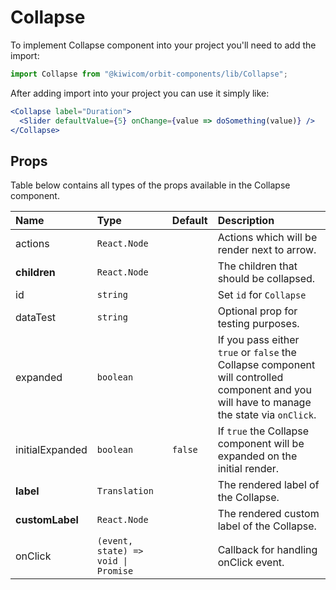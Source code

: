 # Collapse

To implement Collapse component into your project you'll need to add the import:

```jsx
import Collapse from "@kiwicom/orbit-components/lib/Collapse";
```

After adding import into your project you can use it simply like:

```jsx
<Collapse label="Duration">
  <Slider defaultValue={5} onChange={value => doSomething(value)} />
</Collapse>
```

## Props

Table below contains all types of the props available in the Collapse component.

| Name            | Type                                | Default | Description                                                                                                                                |
| :-------------- | :---------------------------------- | :------ | :----------------------------------------------------------------------------------------------------------------------------------------- |
| actions         | `React.Node`                        |         | Actions which will be render next to arrow.                                                                                                |
| **children**    | `React.Node`                        |         | The children that should be collapsed.                                                                                                     |
| id              | `string`                            |         | Set `id` for `Collapse`                                                                                                                    |
| dataTest        | `string`                            |         | Optional prop for testing purposes.                                                                                                        |
| expanded        | `boolean`                           |         | If you pass either `true` or `false` the Collapse component will controlled component and you will have to manage the state via `onClick`. |
| initialExpanded | `boolean`                           | `false` | If `true` the Collapse component will be expanded on the initial render.                                                                   |
| **label**       | `Translation`                       |         | The rendered label of the Collapse.                                                                                                        |
| **customLabel** | `React.Node`                        |         | The rendered custom label of the Collapse.                                                                                                 |
| onClick         | `(event, state) => void \| Promise` |         | Callback for handling onClick event.                                                                                                       |
